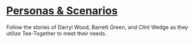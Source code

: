 # [Personas & Scenarios](personas/Scenarios_Personas.pdf.pdf)
Follow the stories of Darryl Wood, Barrett Green, and Clint Wedge as they utilize Tee-Together to meet their needs.
